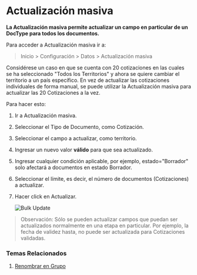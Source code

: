 <!-- add-breadcrumbs -->
# Actualización masiva

**La Actualización masiva permite actualizar un campo en particular de un DocType para todos los documentos.**

Para acceder a Actualización masiva ir a:
> Inicio > Configuración > Datos > Actualización masiva

Considérese un caso en que se cuenta con 20 cotizaciones en las cuales se ha seleccionado "Todos los Territorios" y ahora se quiere cambiar el territorio a un país específico. En vez de actualizar las cotizaciones individuales de forma manual, se puede utilizar la Actualización masiva para actualizar las 20 Cotizaciones a la vez.  

Para hacer esto:
1. Ir a Actualización masiva.
1. Seleccionar el Tipo de Documento, como Cotización.
1. Seleccionar el campo a actualizar, como territorio.
1. Ingresar un nuevo valor **válido** para que sea actualizado.
1. Ingresar cualquier condición aplicable, por ejemplo, estado="Borrador" solo afectará a documentos en estado Borrador.
1. Seleccionar el límite, es decir, el número de documentos (Cotizaciones) a actualizar.
1. Hacer click en Actualizar.

    ![Bulk Update](/docs/assets/img/setup/bulk-update.png)

> Observación: Sólo se pueden actualizar campos que puedan ser actualizados normalmente en una etapa en particular. Por ejemplo, la fecha de validez hasta, no puede ser actualizada para Cotizaciones validadas. 

### Temas Relacionados
1. [Renombrar en Grupo](/docs/user/manual/es/setting-up/settings/bulk-rename)
